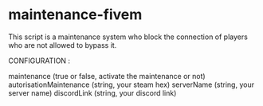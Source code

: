 # maintenance-fivem
This script is a maintenance system who block the connection of players who are not allowed to bypass it.

CONFIGURATION : 

maintenance (true or false, activate the maintenance or not)
autorisationMaintenance (string, your steam hex)
serverName (string, your server name)
discordLink (string, your discord link)
